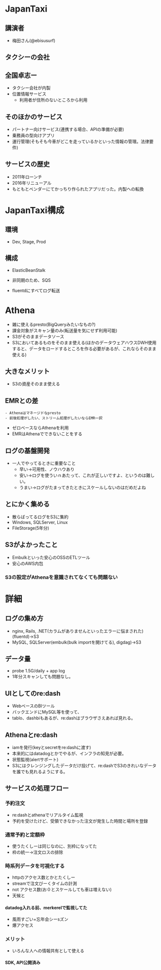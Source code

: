 # JapanTaxi
## 講演者
- 梅田さん(@ebisusurf)
## タクシーの会社

## 全国卓志ー
- タクシー会社が内製
- 位置情報サービス
    - 利用者が住所のないところから利用

## そのほかのサービス
- パートナー向けサービス(連携する場合、APIの準備が必要)
- 乗務員の型向けアプリ
- 運行管理(そもそも今車がどこを走っているかといった情報の管理。法律要件)

## サービスの歴史
- 2011年ローンチ
- 2016年リニューアル
- もともとベンダーにてかっちり作られたアプリだった。内製への転換

# JapanTaxi構成
## 環境
- Dev, Stage, Prod
## 構成
- ElasticBeanStalk
- 非同期のため、SQS

- fluentdにすべてログ転送

# Athena
- 雑に使えるpresto(BigQueryみたいなもの?)
- 課金対象がスキャン量のみ(転送量を気にせず利用可能)
- S3がそのままデータソース
- S3においてあるものをそのまま使える(ほかのデータウェアハウスDWH使用すると、データをロードするところを作る必要があるが、これならそのまま使える)

## 大きなメリット
- S3の資産そのまま使える
## EMRとの差
    - Athenaはマネージドなpresto
    - 前後処理がしたい、ストリーム処理がしたいならEMR一択
- ゼロベースならAthenaを利用
- EMRはAthenaでできないことをする

## ログの基盤開発
- 一人でやってるときに重要なこと
    - 早い→可用性、ノウハウあり
    - 安い→ログを使ういｎあたって、これが正しいですよ、というのは難しい。
    - うまい→ログがたまってきたときにスケールしないのはだめだよね
## とにかく集める
- 散らばってるログをS3に集約
- Windows, SQLServer, Linux
- FileStorage(5年分)

## S3がよかったこと
- Embulkといった安心のOSSのETLツール
- 安心のAWS内包

### S3の設定がAthenaを意識されてなくても問題ない

# 詳細
## ログの集め方
- nginx, Rails, .NET(カラムがありませんといったエラーに悩まされた)(fluentd)→S3
- MySQL, SQLServer(embulk(bulk importを開けてる), digdag)→S3
## データ量
- probe 1.5G/daily + app log
- 1年分スキャンしても問題なし。

## UIとしてのre:dash
- WebベースのBIツール
- バックエンドにMySQL等を使って、
- tablo、dashbiもあるが、re:dashはブラウザさえあれば見れる。

## Athenaとre:dash
- iamを発行(keyとsecretをre:dashに渡す)
- 本来的にはdatadogとかでやるが、インフラの知見が必要。
- 状態監視(alertサポート)
- S3にはクレンジングしたデータだけ投げて、re:dashでS3のきれいなデータを誰でも見れるようにする。

## サービスの処理フロー
### 予約注文
- re:dashとathenaでリアルタイム監視
- 予約を受けたけど、受領できなかった注文が発生した時間と場所を登録

### 通常予約と定額枠
- 使うたくしーは同じなのに、別枠になってた
- 枠の統一→注文ロスの排除

### 時系列データを可視化する
- httpのアクセス数とかとたくしー
- streamで注文びーくタイムの計測
- not アクセス数(お０とスケールしても車は増えない)
- 天候と

#### datadog入れる前、merkerelで監視してた
- 風雨すごい+忘年会シーsズン
- 爆アクセス

### メリット
- いろんな人への情報共有として使える

#### SDK, API公開済み
